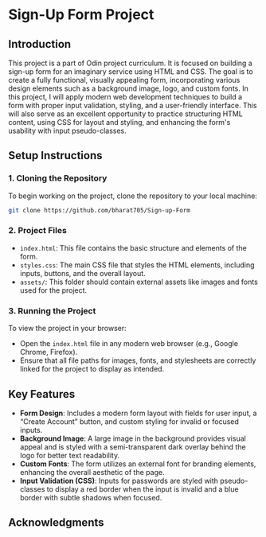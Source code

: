 
# Sign-Up Form Project

## Introduction
This project is a part of Odin project curriculum. It is focused on building a sign-up form for an imaginary service using HTML and CSS. The goal is to create a fully functional, visually appealing form, incorporating various design elements such as a background image, logo, and custom fonts. In this project, I will apply modern web development techniques to build a form with proper input validation, styling, and a user-friendly interface. This will also serve as an excellent opportunity to practice structuring HTML content, using CSS for layout and styling, and enhancing the form's usability with input pseudo-classes.

## Setup Instructions

### 1. Cloning the Repository
To begin working on the project, clone the repository to your local machine:

```bash
git clone https://github.com/bharat705/Sign-up-Form
```

### 2. Project Files
- `index.html`: This file contains the basic structure and elements of the form.
- `styles.css`: The main CSS file that styles the HTML elements, including inputs, buttons, and the overall layout.
- `assets/`: This folder should contain external assets like images and fonts used for the project.

### 3. Running the Project
To view the project in your browser:
- Open the `index.html` file in any modern web browser (e.g., Google Chrome, Firefox).
- Ensure that all file paths for images, fonts, and stylesheets are correctly linked for the project to display as intended.

## Key Features
- **Form Design**: Includes a modern form layout with fields for user input, a “Create Account” button, and custom styling for invalid or focused inputs.
- **Background Image**: A large image in the background provides visual appeal and is styled with a semi-transparent dark overlay behind the logo for better text readability.
- **Custom Fonts**: The form utilizes an external font for branding elements, enhancing the overall aesthetic of the page.
- **Input Validation (CSS)**: Inputs for passwords are styled with pseudo-classes to display a red border when the input is invalid and a blue border with subtle shadows when focused.

## Acknowledgments

<!-- - **Background Image**: [Photographer's Name] from [Unsplash Link].
- **Logo Font**: [Font Name] from [Font Source].
- **Sidebar Image**: [Image Creator's Name] from [Source]. -->
